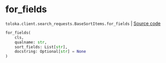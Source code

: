 # for_fields
`toloka.client.search_requests.BaseSortItems.for_fields` | [Source code](https://github.com/Toloka/toloka-kit/blob/v1.2.1/src/client/search_requests.py#L128)

```python
for_fields(
    cls,
    qualname: str,
    sort_fields: List[str],
    docstring: Optional[str] = None
)
```

